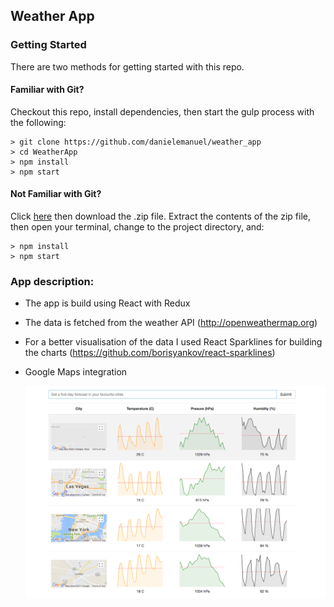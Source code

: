## Weather App

### Getting Started

There are two methods for getting started with this repo.

#### Familiar with Git?
Checkout this repo, install dependencies, then start the gulp process with the following:

```
> git clone https://github.com/danielemanuel/weather_app
> cd WeatherApp
> npm install
> npm start
```

#### Not Familiar with Git?
Click [here](https://github.com/danielemanuel/weather_app) then download the .zip file.  Extract the contents of the zip file, then open your terminal, change to the project directory, and:

```
> npm install
> npm start
```

### App description:

- The app is build using React with Redux
- The data is fetched from the weather API (http://openweathermap.org)
- For a better visualisation of the data I used React Sparklines for building the charts (https://github.com/borisyankov/react-sparklines)   
- Google Maps integration

  ![weather_picture](images/weather.png)

